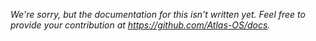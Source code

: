 _We're sorry, but the documentation for this isn't written yet. Feel free to provide your contribution at https://github.com/Atlas-OS/docs._
